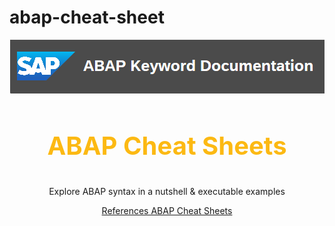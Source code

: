 # abap-cheat-sheet

<div align="center">
  <a href="https://help.sap.com/doc/abapdocu_latest_index_htm/latest/en-US/index.htm?file=abenabap.htm">
    <img src="./img/abap doc.png" alt="ABAP Keyword Documentation" >
  </a>
  <h3 align="center" style="font-size: 40px; color: #FCB913;">ABAP Cheat Sheets</h3>
  <p align="center">
    Explore ABAP syntax in a nutshell & executable examples
  </p>
  <a href="https://github.com/SAP-samples/abap-cheat-sheets" target="_blank">References ABAP Cheat Sheets</a>
</div>
